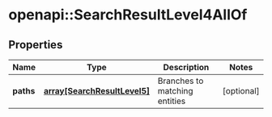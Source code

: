 # openapi::SearchResultLevel4AllOf


## Properties
Name | Type | Description | Notes
------------ | ------------- | ------------- | -------------
**paths** | [**array[SearchResultLevel5]**](search_result_level5.md) | Branches to matching entities | [optional] 


